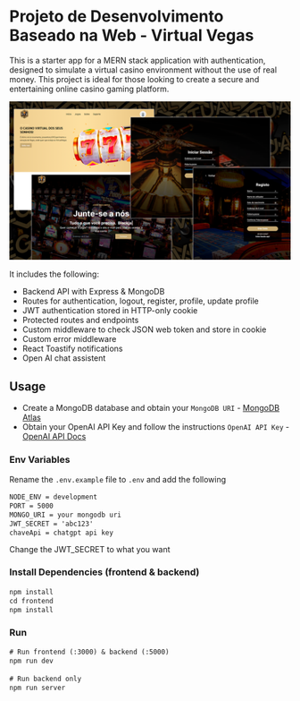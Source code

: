 # Projeto de Desenvolvimento Baseado na Web - Virtual Vegas

This is a starter app for a MERN stack application with authentication, designed to simulate a virtual casino environment without the use of real money. This project is ideal for those looking to create a secure and entertaining online casino gaming platform.

<img src="./frontend/public/screen.png" />

It includes the following:

- Backend API with Express & MongoDB
- Routes for authentication, logout, register, profile, update profile
- JWT authentication stored in HTTP-only cookie
- Protected routes and endpoints
- Custom middleware to check JSON web token and store in cookie
- Custom error middleware
- React Toastify notifications
- Open AI chat assistent

## Usage

- Create a MongoDB database and obtain your `MongoDB URI` - [MongoDB Atlas](https://www.mongodb.com/cloud/atlas/register)
- Obtain your OpenAI API Key and follow the instructions `OpenAI API Key` - [OpenAI API Docs](https://platform.openai.com/docs/introduction)

### Env Variables

Rename the `.env.example` file to `.env` and add the following

```
NODE_ENV = development
PORT = 5000
MONGO_URI = your mongodb uri
JWT_SECRET = 'abc123'
chaveApi = chatgpt api key
```

Change the JWT_SECRET to what you want

### Install Dependencies (frontend & backend)

```
npm install
cd frontend
npm install
```

### Run

```
# Run frontend (:3000) & backend (:5000)
npm run dev

# Run backend only
npm run server
```


